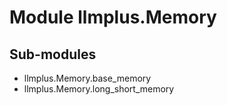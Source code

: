 Module llmplus.Memory
=====================

Sub-modules
-----------
* llmplus.Memory.base_memory
* llmplus.Memory.long_short_memory